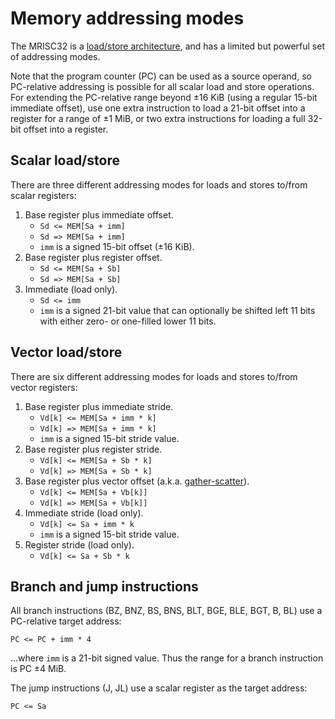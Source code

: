 # Memory addressing modes

The MRISC32 is a [load/store architecture](https://en.wikipedia.org/wiki/Load/store_architecture), and has a limited but powerful set of addressing modes.

Note that the program counter (PC) can be used as a source operand, so PC-relative addressing is possible for all scalar load and store operations. For extending the PC-relative range beyond ±16 KiB (using a regular 15-bit immediate offset), use one extra instruction to load a 21-bit offset into a register for a range of ±1 MiB, or two extra instructions for loading a full 32-bit offset into a register.

## Scalar load/store

There are three different addressing modes for loads and stores to/from scalar registers:

1. Base register plus immediate offset.
   - `Sd <= MEM[Sa + imm]`
   - `Sd => MEM[Sa + imm]`
   - `imm` is a signed 15-bit offset (±16 KiB).
2. Base register plus register offset.
   - `Sd <= MEM[Sa + Sb]`
   - `Sd => MEM[Sa + Sb]`
3. Immediate (load only).
   - `Sd <= imm`
   - `imm` is a signed 21-bit value that can optionally be shifted left 11 bits with either zero- or one-filled lower 11 bits.


## Vector load/store

There are six different addressing modes for loads and stores to/from vector registers:

1. Base register plus immediate stride.
   - `Vd[k] <= MEM[Sa + imm * k]`
   - `Vd[k] => MEM[Sa + imm * k]`
   - `imm` is a signed 15-bit stride value.
2. Base register plus register stride.
   - `Vd[k] <= MEM[Sa + Sb * k]`
   - `Vd[k] => MEM[Sa + Sb * k]`
3. Base register plus vector offset (a.k.a. [gather-scatter](https://en.wikipedia.org/wiki/Gather-scatter_%28vector_addressing%29)).
   - `Vd[k] <= MEM[Sa + Vb[k]]`
   - `Vd[k] => MEM[Sa + Vb[k]]`
4. Immediate stride (load only).
   - `Vd[k] <= Sa + imm * k`
   - `imm` is a signed 15-bit stride value.
5. Register stride (load only).
   - `Vd[k] <= Sa + Sb * k`


## Branch and jump instructions

All branch instructions (BZ, BNZ, BS, BNS, BLT, BGE, BLE, BGT, B, BL) use a PC-relative target address:

`PC <= PC + imm * 4`

...where `imm` is a 21-bit signed value. Thus the range for a branch instruction is PC ±4 MiB.

The jump instructions (J, JL) use a scalar register as the target address:

`PC <= Sa`
